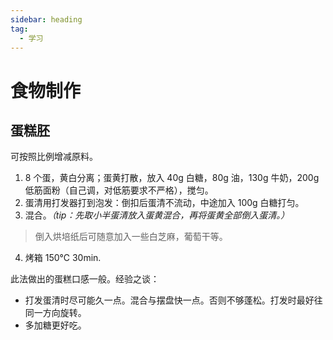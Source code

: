 ```yaml
---
sidebar: heading
tag:
  - 学习
---
```

# 食物制作
## 蛋糕胚
可按照比例增减原料。
1. 8 个蛋，黄白分离；蛋黄打散，放入 40g 白糖，80g 油，130g 牛奶，200g 低筋面粉（自己调，对低筋要求不严格），搅匀。
2. 蛋清用打发器打到泡发：倒扣后蛋清不流动，中途加入 100g 白糖打匀。
3. 混合。*（tip：先取小半蛋清放入蛋黄混合，再将蛋黄全部倒入蛋清。）*
> 倒入烘培纸后可随意加入一些白芝麻，葡萄干等。
4. 烤箱 150℃ 30min.

此法做出的蛋糕口感一般。经验之谈：
* 打发蛋清时尽可能久一点。混合与摆盘快一点。否则不够蓬松。打发时最好往同一方向旋转。
* 多加糖更好吃。